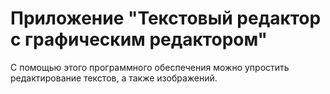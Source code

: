 # Приложение "Текстовый редактор с графическим редактором"
С помощью этого программного обеспечения можно упростить редактирование текстов, а также изображений.
